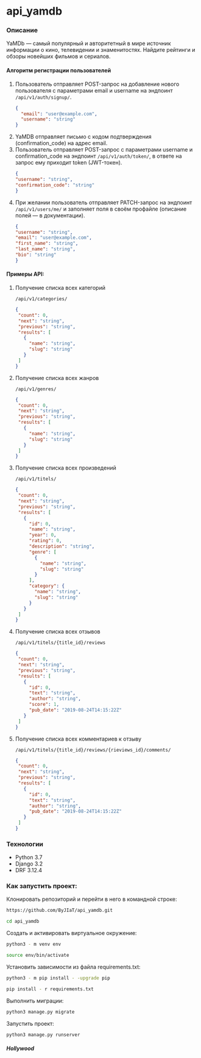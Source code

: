 # api_yamdb

### Описание

YaMDb — самый популярный и авторитетный в мире источник информации о кино,
телевидении и знаменитостях. Найдите рейтинги и обзоры новейших фильмов и
сериалов.

#### Алгоритм регистрации пользователей

1. Пользователь отправляет POST-запрос на добавление нового пользователя с
   параметрами email и username на эндпоинт ```/api/v1/auth/signup/```.
   ```json
   {
     "email": "user@example.com",
     "username": "string"
   }
   ```
2. YaMDB отправляет письмо с кодом подтверждения (confirmation_code) на адрес
   email.
3. Пользователь отправляет POST-запрос с параметрами username и
   confirmation_code на эндпоинт ```/api/v1/auth/token/```, в ответе на запрос
   ему приходит token (JWT-токен).
   ```json
   {
   "username": "string",
   "confirmation_code": "string"
   }
   ```
4. При желании пользователь отправляет PATCH-запрос на
   эндпоинт ```/api/v1/users/me/``` и заполняет поля в своём профайле (описание
   полей — в документации).
   ```json
   {
   "username": "string",
   "email": "user@example.com",
   "first_name": "string",
   "last_name": "string",
   "bio": "string"
   }
   ```

#### Примеры API:

1. Получение списка всех категорий

    ```
    /api/v1/categories/
    ```

    ```json
   {
     "count": 0,
     "next": "string",
     "previous": "string",
     "results": [
       {
         "name": "string",
         "slug": "string"
       }
     ]
   }
    ```

2. Получение списка всех жанров

    ```
    /api/v1/genres/
    ```

    ```json
   {
     "count": 0,
     "next": "string",
     "previous": "string",
     "results": [
       {
         "name": "string",
         "slug": "string"
       }
     ]
   }
   ```

3. Получение списка всех произведений

    ```
    /api/v1/titels/
    ```

    ```json
   {
     "count": 0,
     "next": "string",
     "previous": "string",
     "results": [
       {
         "id": 0,
         "name": "string",
         "year": 0,
         "rating": 0,
         "description": "string",
         "genre": [
           {
             "name": "string",
             "slug": "string"
           }
         ],
         "category": {
           "name": "string",
           "slug": "string"
         }
       }
     ]
   }
    ```
4. Получение списка всех отзывов
    ```
    /api/v1/titels/{title_id}/reviews
    ```

    ```json
   {
     "count": 0,
     "next": "string",
     "previous": "string",
     "results": [
       {
         "id": 0,
         "text": "string",
         "author": "string",
         "score": 1,
         "pub_date": "2019-08-24T14:15:22Z"
       }
     ]
   }
    ```
5. Получение списка всех комментариев к отзыву
    ```
    /api/v1/titels/{title_id}/reviews/{rieviews_id}/comments/
    ```

    ```json
   {
     "count": 0,
     "next": "string",
     "previous": "string",
     "results": [
       {
         "id": 0,
         "text": "string",
         "author": "string",
         "pub_date": "2019-08-24T14:15:22Z"
       }
     ]
   }
    ```

### Технологии

- Python 3.7
- Django 3.2
- DRF 3.12.4

### Как запустить проект:

Клонировать репозиторий и перейти в него в командной строке:

```bash
https://github.com/ByJIaT/api_yamdb.git
```

```bash
cd api_yamdb
```

Создать и активировать виртуальное окружение:

```bash
python3 - m venv env
```

```bash
source env/bin/activate
```

Установить зависимости из файла requirements.txt:

```bash
python3 - m pip install - -upgrade pip
```

```bash
pip install - r requirements.txt
```

Выполнить миграции:

```bash
python3 manage.py migrate
```

Запустить проект:

```bash
python3 manage.py runserver
```

##### Hollywood
